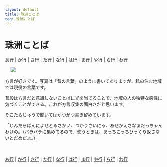 ```yaml
---
layout: default
title: 珠洲ことば
tag: 珠洲ことば
---
```

# 珠洲ことば

<a href="a.html">あ行</a> | <a href="ka.html">か行</a> | <a href="sa.html">さ行</a> | <a href="ta.html">た行</a> | <a href="na.html">な行</a> | <a href="ha.html">は行</a> | <a href="ma.html">ま行</a> | <a href="ya.html">や行</a> | <a href="ra.html">ら行</a> | <a href="wa.html">わ行</a>

　
![](https://farm3.staticflickr.com/2623/5725945326_9189123615.jpg)

方言が好きです。写真は「昔の言葉」のように書いてありますが、私の住む地域では現役の言葉です。


普段は方言だと意識しないことばに光を当てることで、地域の人の独特な感性に気づくことができる。これが方言収集の面白さだと思います。


そこたらじゅうで聞いてはかつがつ書き留めています。

「じんだらばんによせとるさかい、つかうさいにゃ、あぜかえさなぁだっちゃんわけの。（バラバラに集めてるので、使うときは、あっちこっちひっくり返さないとだめだよ。）」

　

<a href="a.html">あ行</a> | <a href="ka.html">か行</a> | <a href="sa.html">さ行</a> | <a href="ta.html">た行</a> | <a href="na.html">な行</a> | <a href="ha.html">は行</a> | <a href="ma.html">ま行</a> | <a href="ya.html">や行</a> | <a href="ra.html">ら行</a> | <a href="wa.html">わ行</a>

